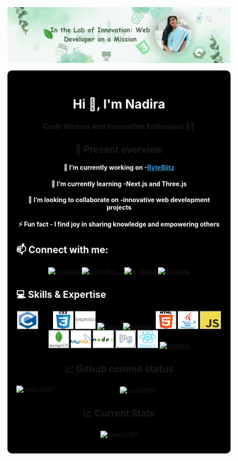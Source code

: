 ![logo](https://github.com/nadira1187/nadira1187/blob/main/linkedin%20banner.png)
<div style="background-color: black; text-align: center; padding: 20px; border-radius: 10px;">
  <h1 style="color: white;" align="center">Hi 👋, I'm Nadira</h1>
  <h3 align="center">Code Weaver and Innovation Enthusiast 🚀✨</h3>
   <h2>👀 Present overview</h2>
  <h4 style="color: white;">🔭 I’m currently working on -<a href="https://byte-blitz-client.web.app/" style="color: #3498db;">ByteBlitz</a></h4>

  <h4 style="color: white;">🌱 I’m currently learning  -<strong>Next.js and Three.js</strong></h4>

  <h4 style="color: white;">👯 I’m looking to collaborate on -<strong>innovative web development projects</strong></h4>

  <h4 style="color: white;">⚡ Fun fact  - <strong>I find joy in sharing knowledge and empowering others</strong></h4>

  <h2 style="color: white;" align="left"> 📫 Connect with me:</h2>
 
  <p align="center">
    <a href="https://linkedin.com/in/nadira-ohi1187" target="blank"><img align="center" src="https://raw.githubusercontent.com/rahuldkjain/github-profile-readme-generator/master/src/images/icons/Social/linked-in-alt.svg" alt="jk nadira" height="30" width="40" /></a>
    <a href="https://instagram.com/_._nadira_._" target="blank"><img align="center" src="https://raw.githubusercontent.com/rahuldkjain/github-profile-readme-generator/master/src/images/icons/Social/instagram.svg" alt="_._nadira_._" height="30" width="40" /></a>
    <a href="https://dribbble.com/2011nadira" target="blank"><img align="center" src="https://raw.githubusercontent.com/rahuldkjain/github-profile-readme-generator/master/src/images/icons/Social/dribbble.svg" alt="jk nadira" height="30" width="40" /></a>
    <a href="https://www.behance.net/jknadira" target="blank"><img align="center" src="https://raw.githubusercontent.com/rahuldkjain/github-profile-readme-generator/master/src/images/icons/Social/behance.svg" alt="jk nadira" height="30" width="40" /></a>
  </p>

  <h2 style="color: white;" align="left">💻 Skills & Expertise
</h2>
   </hr>
  <p align="center" > <a href="https://www.cprogramming.com/" target="_blank" rel="noreferrer"> <img src="https://raw.githubusercontent.com/devicons/devicon/master/icons/c/c-original.svg" alt="c" width="10%" height="40" style="margin-right: 30px;" /> </a> <a href="https://www.w3schools.com/css/" target="_blank" rel="noreferrer"> <img src="https://raw.githubusercontent.com/devicons/devicon/master/icons/css3/css3-original-wordmark.svg" alt="css3" width="10%" height="40"/> </a> <a href="https://expressjs.com" target="_blank" rel="noreferrer"> <img src="https://raw.githubusercontent.com/devicons/devicon/master/icons/express/express-original-wordmark.svg" alt="express" width="10%" height="40"/> </a> <a href="https://www.figma.com/" target="_blank" rel="noreferrer"> <img src="https://www.vectorlogo.zone/logos/figma/figma-icon.svg" alt="figma" width="10%" height="40"/> </a> <a href="https://firebase.google.com/" target="_blank" rel="noreferrer"> <img src="https://www.vectorlogo.zone/logos/firebase/firebase-icon.svg" alt="firebase" width="10%" height="40"/> </a> <a href="https://www.w3.org/html/" target="_blank" rel="noreferrer"> <img src="https://raw.githubusercontent.com/devicons/devicon/master/icons/html5/html5-original-wordmark.svg" alt="html5" width="10%" height="40"/> </a> <a href="https://www.java.com" target="_blank" rel="noreferrer"> <img src="https://raw.githubusercontent.com/devicons/devicon/master/icons/java/java-original.svg" alt="java" width="10%" height="40"/> </a> <a href="https://developer.mozilla.org/en-US/docs/Web/JavaScript" target="_blank" rel="noreferrer"> <img src="https://raw.githubusercontent.com/devicons/devicon/master/icons/javascript/javascript-original.svg" alt="javascript" width="10%" height="40"/> </a> <a href="https://www.mongodb.com/" target="_blank" rel="noreferrer"> <img src="https://raw.githubusercontent.com/devicons/devicon/master/icons/mongodb/mongodb-original-wordmark.svg" alt="mongodb" width="10%" height="40"/> </a> <a href="https://www.mysql.com/" target="_blank" rel="noreferrer"> <img src="https://raw.githubusercontent.com/devicons/devicon/master/icons/mysql/mysql-original-wordmark.svg" alt="mysql" width="10%" height="40"/> </a> <a href="https://nodejs.org" target="_blank" rel="noreferrer"> <img src="https://raw.githubusercontent.com/devicons/devicon/master/icons/nodejs/nodejs-original-wordmark.svg" alt="nodejs" width="10%" height="40"/> </a> <a href="https://www.photoshop.com/en" target="_blank" rel="noreferrer"> <img src="https://raw.githubusercontent.com/devicons/devicon/master/icons/photoshop/photoshop-line.svg" alt="photoshop" width="10%" height="40"/> </a> <a href="https://reactjs.org/" target="_blank" rel="noreferrer"> <img src="https://raw.githubusercontent.com/devicons/devicon/master/icons/react/react-original-wordmark.svg" alt="react" width="10%" height="40"/> </a> <a href="https://tailwindcss.com/" target="_blank" rel="noreferrer"> <img src="https://www.vectorlogo.zone/logos/tailwindcss/tailwindcss-icon.svg" alt="tailwind" width="10%" height="40"/> </a> </p>
  <h2>📈 Github commit status</h2>
<p><img align="left" src="https://github-readme-stats.vercel.app/api/top-langs?username=nadira1187&show_icons=true&locale=en&layout=compact" alt="nadira1187" /></p>

<p>&nbsp;<img align="center" src="https://github-readme-stats.vercel.app/api?username=nadira1187&show_icons=true&locale=en" alt="nadira1187" /></p>
<h2>📈 Current Stats</h2>

<p><img align="center" src="https://github-readme-streak-stats.herokuapp.com/?user=nadira1187&" alt="nadira1187" /></p>
